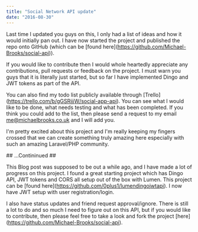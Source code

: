 ```yaml
---
title: "Social Network API update"
date: "2016-08-30"
---
```


Last time I updated you guys on this, I only had a list of ideas and how it would initially pan out. I have now started the project and published the repo onto GitHub (which can be \[found here\](https://github.com/Michael-Brooks/social-api)).

If you would like to contribute then I would whole heartedly appreciate any contributions, pull requests or feedback on the project. I must warn you guys that it is literally just started, but so far I have implemented Dingo and JWT tokens as part of the API.

You can also find my todo list publicly available through \[Trello\](https://trello.com/b/gGSRijjW/social-app-api). You can see what I would like to be done, what needs testing and what has been completed. If you think you could add to the list, then please send a request to my email me@michaelbrooks.co.uk and I will add you.

I'm pretty excited about this project and I'm really keeping my fingers crossed that we can create something truly amazing here especially with such an amazing Laravel/PHP community.

\## ...Contininued ##

This Blog post was supposed to be out a while ago, and I have made a lot of progress on this project. I found a great starting project which has Dingo API, JWT tokens and CORS all setup out of the box with Lumen. This project can be \[found here\](https://github.com/0plus1/lumendingojwtapi). I now have JWT setup with user registration/login.

I also have status updates and friend request approval/ignore. There is still a lot to do and so much I need to figure out on this API, but if you would like to contribute, then please feel free to take a look and fork the project \[here\](https://github.com/Michael-Brooks/social-api).
